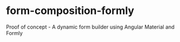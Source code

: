 # form-composition-formly
Proof of concept - A dynamic form builder using Angular Material and Formly
